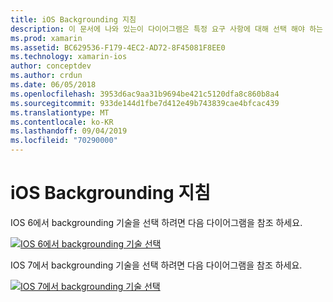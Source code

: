 ```yaml
---
title: iOS Backgrounding 지침
description: 이 문서에 나와 있는이 다이어그램은 특정 요구 사항에 대해 선택 해야 하는 iOS의 많은 backgrounding 옵션에 대 한 지침을 제공 합니다.
ms.prod: xamarin
ms.assetid: BC629536-F179-4EC2-AD72-8F45081F8EE0
ms.technology: xamarin-ios
author: conceptdev
ms.author: crdun
ms.date: 06/05/2018
ms.openlocfilehash: 3953d6ac9aa31b9694be421c5120dfa8c860b8a4
ms.sourcegitcommit: 933de144d1fbe7d412e49b743839cae4bfcac439
ms.translationtype: MT
ms.contentlocale: ko-KR
ms.lasthandoff: 09/04/2019
ms.locfileid: "70290000"
---
```

# <a name="ios-backgrounding-guidance"></a>iOS Backgrounding 지침

IOS 6에서 backgrounding 기술을 선택 하려면 다음 다이어그램을 참조 하세요.

 [![](ios-backgrounding-guidance-images/image10.png "IOS 6에서 backgrounding 기술 선택")](ios-backgrounding-guidance-images/image10.png#lightbox)

IOS 7에서 backgrounding 기술을 선택 하려면 다음 다이어그램을 참조 하세요.

 [![](ios-backgrounding-guidance-images/image10b.png "IOS 7에서 backgrounding 기술 선택")](ios-backgrounding-guidance-images/image10b.png#lightbox)

